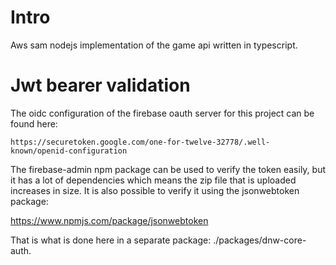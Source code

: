 # Intro

Aws sam nodejs implementation of the game api written in typescript.

# Jwt bearer validation

The oidc configuration of the firebase oauth server for this project can be found here:

```
https://securetoken.google.com/one-for-twelve-32778/.well-known/openid-configuration
```

The firebase-admin npm package can be used to verify the token easily, but it has a lot of dependencies which means the zip file that is uploaded increases in size. It is also possible to verify it using the jsonwebtoken package:

https://www.npmjs.com/package/jsonwebtoken

That is what is done here in a separate package: ./packages/dnw-core-auth.
